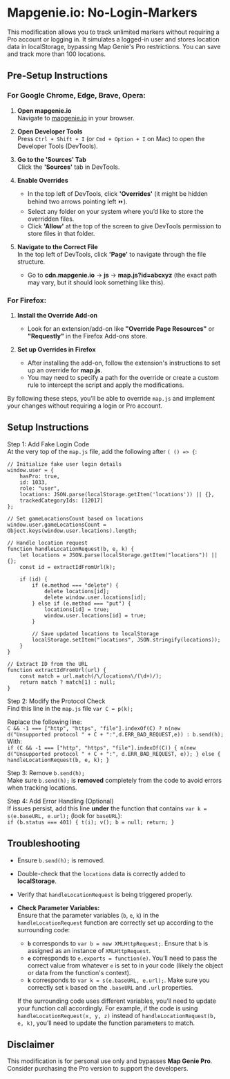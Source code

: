 # Mapgenie.io: No-Login-Markers

This modification allows you to track unlimited markers without requiring a Pro account or logging in. It simulates a logged-in user and stores location data in localStorage, bypassing Map Genie's Pro restrictions. You can save and track more than 100 locations.

## Pre-Setup Instructions

### For Google Chrome, Edge, Brave, Opera:
1. **Open mapgenie.io**  
   Navigate to [mapgenie.io](https://mapgenie.io) in your browser.

2. **Open Developer Tools**  
   Press `Ctrl + Shift + I` (or `Cmd + Option + I` on Mac) to open the Developer Tools (DevTools).

3. **Go to the 'Sources' Tab**  
   Click the **'Sources'** tab in DevTools.

4. **Enable Overrides**  
   - In the top left of DevTools, click **'Overrides'** (it might be hidden behind two arrows pointing left ⏩).
   - Select any folder on your system where you’d like to store the overridden files.
   - Click **'Allow'** at the top of the screen to give DevTools permission to store files in that folder.

5. **Navigate to the Correct File**  
   In the top left of DevTools, click **'Page'** to navigate through the file structure.  
   - Go to **cdn.mapgenie.io** → **js** → **map.js?id=abcxyz** (the exact path may vary, but it should look something like this).

### For Firefox:
1. **Install the Override Add-on**  
   - Look for an extension/add-on like **"Override Page Resources"** or **"Requestly"** in the Firefox Add-ons store.
   
2. **Set up Overrides in Firefox**  
   - After installing the add-on, follow the extension's instructions to set up an override for **map.js**.
   - You may need to specify a path for the override or create a custom rule to intercept the script and apply the modifications.

By following these steps, you’ll be able to override `map.js` and implement your changes without requiring a login or Pro account.


## Setup Instructions

Step 1: Add Fake Login Code  
At the very top of the `map.js` file, add the following after `( () => {`:  
```
// Initialize fake user login details
window.user = { 
    hasPro: true,
    id: 1033,
    role: "user",
    locations: JSON.parse(localStorage.getItem('locations')) || {},
    trackedCategoryIds: [12017]
};

// Set gameLocationsCount based on locations
window.user.gameLocationsCount = Object.keys(window.user.locations).length;

// Handle location request
function handleLocationRequest(b, e, k) {
    let locations = JSON.parse(localStorage.getItem("locations")) || {};
    const id = extractIdFromUrl(k);

    if (id) {
        if (e.method === "delete") {
            delete locations[id];
            delete window.user.locations[id];
        } else if (e.method === "put") {
            locations[id] = true;
            window.user.locations[id] = true;
        }

        // Save updated locations to localStorage
        localStorage.setItem("locations", JSON.stringify(locations));
    }
}

// Extract ID from the URL
function extractIdFromUrl(url) {
    const match = url.match(/\/locations\/(\d+)/);
    return match ? match[1] : null;
}
```

Step 2: Modify the Protocol Check  
Find this line in the `map.js` file `var C = p(k);`

Replace the following line:  
`C && -1 === ["http", "https", "file"].indexOf(C) ? n(new d("Unsupported protocol " + C + ":",d.ERR_BAD_REQUEST,e)) : b.send(h);`  
With:  
`if (C && -1 === ["http", "https", "file"].indexOf(C)) { n(new d("Unsupported protocol " + C + ":", d.ERR_BAD_REQUEST, e)); } else { handleLocationRequest(b, e, k); }`

Step 3: Remove `b.send(h);`  
Make sure `b.send(h);` is **removed** completely from the code to avoid errors when tracking locations.

Step 4: Add Error Handling (Optional)  
If issues persist, add this line **under** the function that contains `var k = s(e.baseURL, e.url);` (look for `baseURL`):  
`if (b.status === 401) { t(i); v(); b = null; return; }`

## Troubleshooting  
- Ensure `b.send(h);` is removed.  
- Double-check that the `locations` data is correctly added to **localStorage**.  
- Verify that `handleLocationRequest` is being triggered properly.
- **Check Parameter Variables:**  
  Ensure that the parameter variables (`b`, `e`, `k`) in the `handleLocationRequest` function are correctly set up according to the surrounding code:

  - **`b`** corresponds to `var b = new XMLHttpRequest;`. Ensure that `b` is assigned as an instance of `XMLHttpRequest`.
  - **`e`** corresponds to `e.exports = function(e)`. You’ll need to pass the correct value from whatever `e` is set to in your code (likely the object or data from the function's context).
  - **`k`** corresponds to `var k = s(e.baseURL, e.url);`. Make sure you correctly set `k` based on the `.baseURL` and `.url` properties.

  If the surrounding code uses different variables, you’ll need to update your function call accordingly. For example, if the code is using `handleLocationRequest(x, y, z)` instead of `handleLocationRequest(b, e, k)`, you’ll need to update the function parameters to match.

## Disclaimer  
This modification is for personal use only and bypasses **Map Genie Pro**. Consider purchasing the Pro version to support the developers.
